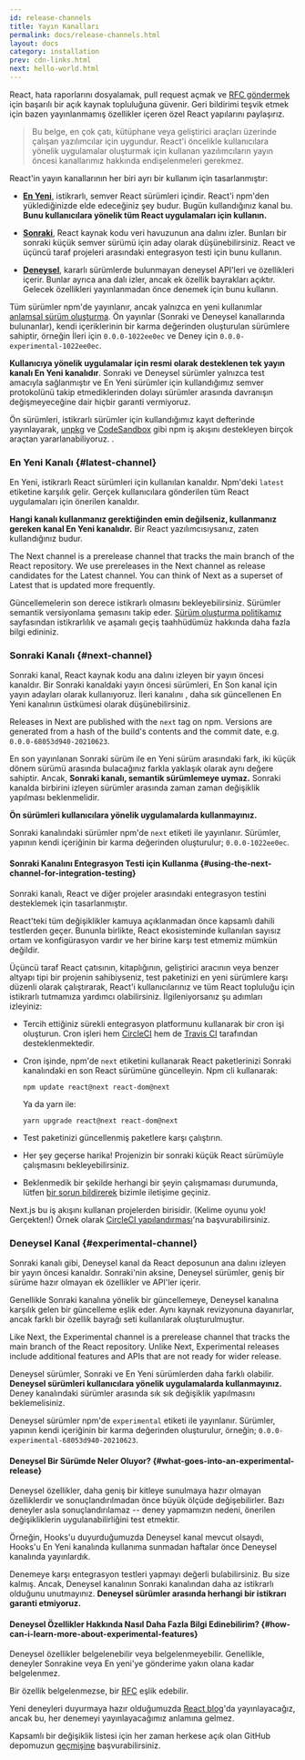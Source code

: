 ```yaml
---
id: release-channels
title: Yayın Kanalları
permalink: docs/release-channels.html
layout: docs
category: installation
prev: cdn-links.html
next: hello-world.html
---
```


React, hata raporlarını dosyalamak, pull request açmak ve [RFC göndermek](https://github.com/reactjs/rfcs) için başarılı bir açık kaynak topluluğuna güvenir. Geri bildirimi teşvik etmek için bazen yayınlanmamış özellikler içeren özel React yapılarını paylaşırız.

 > Bu belge, en çok çatı, kütüphane veya geliştirici araçları üzerinde çalışan yazılımcılar için uygundur. React'i öncelikle kullanıcılara yönelik uygulamalar oluşturmak için kullanan yazılımcıların yayın öncesi kanallarımız hakkında endişelenmeleri gerekmez.

 React'in yayın kanallarının her biri ayrı bir kullanım için tasarlanmıştır:

- [**En Yeni**](#latest-channel), istikrarlı, semver React sürümleri içindir. React'i npm'den yüklediğinizde elde edeceğiniz şey budur. Bugün kullandığınız kanal bu. **Bunu kullanıcılara yönelik tüm React uygulamaları için kullanın.**

- [**Sonraki**](#next-channel), React kaynak kodu veri havuzunun ana dalını izler. Bunları bir sonraki küçük semver sürümü için aday olarak düşünebilirsiniz. React ve üçüncü taraf projeleri arasındaki entegrasyon testi için bunu kullanın.

- [**Deneysel**](#eperimental-channel), kararlı sürümlerde bulunmayan deneysel API'leri ve özellikleri içerir. Bunlar ayrıca ana dalı izler, ancak ek özellik bayrakları açıktır. Gelecek özellikleri yayınlanmadan önce denemek için bunu kullanın.

Tüm sürümler npm'de yayınlanır, ancak yalnızca en yeni kullanımlar [anlamsal sürüm oluşturma](/docs/faq-versioning.html). Ön yayınlar (Sonraki ve Deneysel kanallarında bulunanlar), kendi içeriklerinin bir karma değerinden oluşturulan sürümlere sahiptir, örneğin İleri için `0.0.0-1022ee0ec` ve Deney için `0.0.0-experimental-1022ee0ec`.


**Kullanıcıya yönelik uygulamalar için resmi olarak desteklenen tek yayın kanalı En Yeni kanalıdır**. Sonraki ve Deneysel sürümler yalnızca test amacıyla sağlanmıştır ve En Yeni sürümler için kullandığımız semver protokolünü takip etmediklerinden dolayı sürümler arasında davranışın değişmeyeceğine dair hiçbir garanti vermiyoruz. 

Ön sürümleri, istikrarlı sürümler için kullandığımız kayıt defterinde yayınlayarak, [unpkg](https://unpkg.com) ve [CodeSandbox](https://codesandbox.io) gibi npm iş akışını destekleyen birçok araçtan yararlanabiliyoruz. .

### En Yeni Kanalı {#latest-channel}
En Yeni, istikrarlı React sürümleri için kullanılan kanaldır. Npm'deki `latest` etiketine karşılık gelir. Gerçek kullanıcılara gönderilen tüm React uygulamaları için önerilen kanaldır.

**Hangi kanalı kullanmanız gerektiğinden emin değilseniz, kullanmanız gereken kanal En Yeni kanalıdır.** Bir React yazılımcısıysanız, zaten kullandığınız budur.

The Next channel is a prerelease channel that tracks the main branch of the React repository. We use prereleases in the Next channel as release candidates for the Latest channel. You can think of Next as a superset of Latest that is updated more frequently.

Güncellemelerin son derece istikrarlı olmasını bekleyebilirsiniz. Sürümler semantik versiyonlama şemasını takip eder. [Sürüm oluşturma politikamız](/docs/faq-versioning.html) sayfasından istikrarlılık ve aşamalı geçiş taahhüdümüz hakkında daha fazla bilgi edininiz.

### Sonraki Kanalı {#next-channel}

Sonraki kanal, React kaynak kodu ana dalını izleyen bir yayın öncesi kanaldır. Bir Sonraki kanaldaki yayın öncesi sürümleri, En Son kanal için yayın adayları olarak kullanıyoruz. İleri kanalını , daha sık güncellenen En Yeni kanalının  üstkümesi olarak düşünebilirsiniz.

Releases in Next are published with the `next` tag on npm. Versions are generated from a hash of the build's contents and the commit date, e.g. `0.0.0-68053d940-20210623`.

En son yayınlanan Sonraki sürüm ile en Yeni sürüm arasındaki fark, iki küçük dönem sürümü arasında bulacağınız farkla yaklaşık olarak aynı değere sahiptir. Ancak, **Sonraki kanalı, semantik sürümlemeye uymaz.** Sonraki kanalda birbirini izleyen sürümler arasında zaman zaman değişiklik yapılması beklenmelidir.

**Ön sürümleri kullanıcılara yönelik uygulamalarda kullanmayınız.**

Sonraki kanalındaki sürümler npm'de `next` etiketi ile yayınlanır. Sürümler, yapının kendi içeriğinin bir karma değerinden oluşturulur; `0.0.0-1022ee0ec`.

#### Sonraki Kanalını Entegrasyon Testi için  Kullanma {#using-the-next-channel-for-integration-testing}

Sonraki kanalı, React ve diğer projeler arasındaki entegrasyon testini desteklemek için tasarlanmıştır.

React'teki tüm değişiklikler kamuya açıklanmadan önce kapsamlı dahili testlerden geçer. Bununla birlikte, React ekosisteminde kullanılan sayısız ortam ve konfigürasyon vardır ve her birine karşı test etmemiz mümkün değildir.

Üçüncü taraf React çatısının, kitaplığının, geliştirici aracının veya benzer altyapı tipi bir projenin sahibiyseniz, test paketinizi en yeni sürümlere karşı düzenli olarak çalıştırarak, React'i kullanıcılarınız ve tüm React topluluğu için istikrarlı tutmamıza yardımcı olabilirsiniz. İlgileniyorsanız şu adımları izleyiniz:

- Tercih ettiğiniz sürekli entegrasyon platformunu kullanarak bir cron işi oluşturun. Cron işleri hem [CircleCI](https://circleci.com/docs/2.0/triggers/#scheduled-builds) hem de [Travis CI](https://docs.travis-ci.com/user/cron-jobs/) tarafından desteklenmektedir. 
- Cron işinde, npm'de `next` etiketini kullanarak React paketlerinizi Sonraki kanalındaki en son React sürümüne güncelleyin. Npm cli kullanarak:

  ```console
  npm update react@next react-dom@next
  ```

  Ya da yarn ile:

  ```console
  yarn upgrade react@next react-dom@next
  ```

- Test paketinizi güncellenmiş paketlere karşı çalıştırın.
- Her şey geçerse harika! Projenizin bir sonraki küçük React sürümüyle çalışmasını bekleyebilirsiniz.
- Beklenmedik bir şekilde herhangi bir şeyin çalışmaması durumunda, lütfen [bir sorun bildirerek](https://github.com/facebook/react/issues) bizimle iletişime geçiniz.


Next.js bu iş akışını kullanan projelerden birisidir. (Kelime oyunu yok! Gerçekten!) Örnek olarak [CircleCI yapılandırması](https://github.com/zeit/next.js/blob/c0a1c0f93966fe33edd93fb53e5fafb0dcd80a9e/.circleci/config.yml)'na  başvurabilirsiniz.

### Deneysel Kanal {#experimental-channel}

Sonraki kanalı gibi, Deneysel kanal da React deposunun ana dalını izleyen bir yayın öncesi kanaldır. Sonraki'nin aksine, Deneysel sürümler, geniş bir sürüme hazır olmayan ek özellikler ve API'ler içerir.

Genellikle Sonraki kanalına yönelik bir güncellemeye, Deneysel kanalına karşılık gelen bir güncelleme eşlik eder. Aynı kaynak revizyonuna dayanırlar, ancak farklı bir özellik bayrağı seti kullanılarak oluşturulmuştur.

Like Next, the Experimental channel is a prerelease channel that tracks the main branch of the React repository. Unlike Next, Experimental releases include additional features and APIs that are not ready for wider release.

Deneysel sürümler, Sonraki ve En Yeni sürümlerden daha farklı olabilir. **Deneysel sürümleri kullanıcılara yönelik uygulamalarda kullanmayınız.** Deney kanalındaki sürümler arasında sık sık değişiklik yapılmasını beklemelisiniz.

Deneysel sürümler npm'de `experimental` etiketi ile yayınlanır. Sürümler, yapının kendi içeriğinin bir karma değerinden oluşturulur, örneğin; `0.0.0-experimental-68053d940-20210623`.


#### Deneysel Bir Sürümde Neler Oluyor? {#what-goes-into-an-experimental-release}

Deneysel özellikler, daha geniş bir kitleye sunulmaya hazır olmayan özelliklerdir ve sonuçlandırılmadan önce büyük ölçüde değişebilirler. Bazı deneyler asla sonuçlandırılamaz -- deney yapmamızın nedeni, önerilen değişikliklerin uygulanabilirliğini test etmektir.

Örneğin, Hooks'u duyurduğumuzda Deneysel kanal mevcut olsaydı, Hooks'u En Yeni kanalında kullanıma sunmadan haftalar önce Deneysel kanalında yayınlardık.

Denemeye karşı entegrasyon testleri yapmayı değerli bulabilirsiniz. Bu size kalmış. Ancak, Deneysel kanalının Sonraki kanalından daha az istikrarlı olduğunu unutmayınız. **Deneysel sürümler arasında herhangi bir istikrarı garanti etmiyoruz.**

#### Deneysel Özellikler Hakkında Nasıl Daha Fazla Bilgi Edinebilirim? {#how-can-i-learn-more-about-experimental-features}

Deneysel özellikler belgelenebilir veya belgelenmeyebilir. Genellikle, deneyler Sonrakine veya En yeni'ye gönderime yakın olana kadar belgelenmez.

Bir özellik belgelenmezse, bir [RFC](https://github.com/reactjs/rfcs) eşlik edebilir.

Yeni deneyleri duyurmaya hazır olduğumuzda [React blog](/blog)'da  yayınlayacağız, ancak bu, her denemeyi yayınlayacağımız anlamına gelmez.

Kapsamlı bir değişiklik listesi için her zaman herkese açık olan GitHub depomuzun [geçmişine](https://github.com/facebook/react/commits/main) başvurabilirsiniz.
